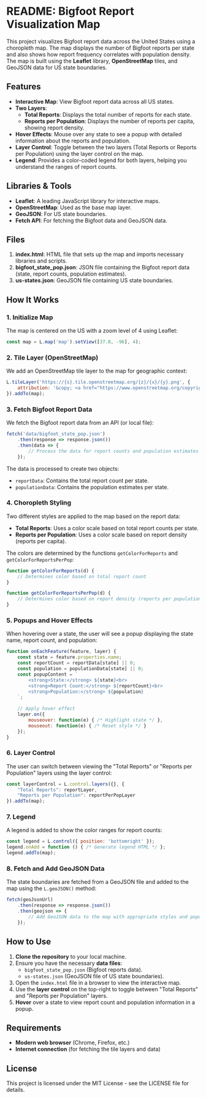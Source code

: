 # README: Bigfoot Report Visualization Map

This project visualizes Bigfoot report data across the United States using a choropleth map. The map displays the number of Bigfoot reports per state and also shows how report frequency correlates with population density. The map is built using the **Leaflet** library, **OpenStreetMap** tiles, and GeoJSON data for US state boundaries.

## Features

- **Interactive Map**: View Bigfoot report data across all US states.
- **Two Layers**:
  - **Total Reports**: Displays the total number of reports for each state.
  - **Reports per Population**: Displays the number of reports per capita, showing report density.
- **Hover Effects**: Mouse over any state to see a popup with detailed information about the reports and population.
- **Layer Control**: Toggle between the two layers (Total Reports or Reports per Population) using the layer control on the map.
- **Legend**: Provides a color-coded legend for both layers, helping you understand the ranges of report counts.
  
## Libraries & Tools

- **Leaflet**: A leading JavaScript library for interactive maps.
- **OpenStreetMap**: Used as the base map layer.
- **GeoJSON**: For US state boundaries.
- **Fetch API**: For fetching the Bigfoot data and GeoJSON data.

## Files

1. **index.html**: HTML file that sets up the map and imports necessary libraries and scripts.
2. **bigfoot_state_pop.json**: JSON file containing the Bigfoot report data (state, report counts, population estimates).
3. **us-states.json**: GeoJSON file containing US state boundaries.

## How It Works

### 1. Initialize Map

The map is centered on the US with a zoom level of 4 using Leaflet:

```javascript
const map = L.map('map').setView([37.8, -96], 4);
```

### 2. Tile Layer (OpenStreetMap)

We add an OpenStreetMap tile layer to the map for geographic context:

```javascript
L.tileLayer('https://{s}.tile.openstreetmap.org/{z}/{x}/{y}.png', {
    attribution: '&copy; <a href="https://www.openstreetmap.org/copyright">OpenStreetMap</a> contributors'
}).addTo(map);
```

### 3. Fetch Bigfoot Report Data

We fetch the Bigfoot report data from an API (or local file):

```javascript
fetch('data/bigfoot_state_pop.json')
    .then(response => response.json())
    .then(data => {
        // Process the data for report counts and population estimates
    });
```

The data is processed to create two objects:
- `reportData`: Contains the total report count per state.
- `populationData`: Contains the population estimates per state.

### 4. Choropleth Styling

Two different styles are applied to the map based on the report data:
- **Total Reports**: Uses a color scale based on total report counts per state.
- **Reports per Population**: Uses a color scale based on report density (reports per capita).

The colors are determined by the functions `getColorForReports` and `getColorForReportsPerPop`:

```javascript
function getColorForReports(d) {
    // Determines color based on total report count
}

function getColorForReportsPerPop(d) {
    // Determines color based on report density (reports per population)
}
```

### 5. Popups and Hover Effects

When hovering over a state, the user will see a popup displaying the state name, report count, and population:

```javascript
function onEachFeature(feature, layer) {
    const state = feature.properties.name;
    const reportCount = reportData[state] || 0;
    const population = populationData[state] || 0;
    const popupContent = `
        <strong>State:</strong> ${state}<br>
        <strong>Report Count:</strong> ${reportCount}<br>
        <strong>Population:</strong> ${population}
    `;
    
    // Apply hover effect
    layer.on({
        mouseover: function(e) { /* Highlight state */ },
        mouseout: function(e) { /* Reset style */ }
    });
}
```

### 6. Layer Control

The user can switch between viewing the "Total Reports" or "Reports per Population" layers using the layer control:

```javascript
const layerControl = L.control.layers({}, {
    "Total Reports": reportLayer,
    "Reports per Population": reportPerPopLayer
}).addTo(map);
```

### 7. Legend

A legend is added to show the color ranges for report counts:

```javascript
const legend = L.control({ position: 'bottomright' });
legend.onAdd = function () { /* Generate legend HTML */ };
legend.addTo(map);
```

### 8. Fetch and Add GeoJSON Data

The state boundaries are fetched from a GeoJSON file and added to the map using the `L.geoJSON()` method:

```javascript
fetch(geoJsonUrl)
    .then(response => response.json())
    .then(geojson => {
        // Add GeoJSON data to the map with appropriate styles and popups
    });
```

## How to Use

1. **Clone the repository** to your local machine.
2. Ensure you have the necessary **data files**:
   - `bigfoot_state_pop.json` (Bigfoot reports data).
   - `us-states.json` (GeoJSON file of US state boundaries).
3. Open the `index.html` file in a browser to view the interactive map.
4. Use the **layer control** on the top-right to toggle between "Total Reports" and "Reports per Population" layers.
5. **Hover** over a state to view report count and population information in a popup.

## Requirements

- **Modern web browser** (Chrome, Firefox, etc.)
- **Internet connection** (for fetching the tile layers and data)

## License

This project is licensed under the MIT License - see the LICENSE file for details.
